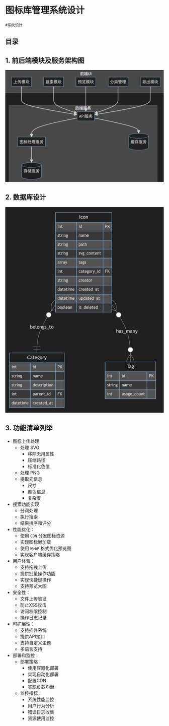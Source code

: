 
# 图标库管理系统设计


`#系统设计` 


## 目录
<!-- toc -->
 ## 1. 前后端模块及服务架构图 

![图片&文件](./files/20241114-3.png)

## 2. 数据库设计

![图片&文件](./files/20241114-4.png)

## 3. 功能清单列举

- 图标上传处理
	- 处理 SVG
		- 移除无用属性
		- 压缩路径
		- 标准化色值
	- 处理 PNG
	- 提取元信息
		- 尺寸
		- 颜色信息
		- 复杂度
- 搜索功能实现
	- 分词处理
	- 执行搜索
	- 结果排序和评分
- 性能优化：
	- 使用 `CDN` 分发图标资源
	- 实现图标懒加载
	- 使用 `WebP` 格式优化预览图
	- 实现客户端缓存策略
- 用户体验：
	- 支持拖拽上传
	- 提供批量操作功能
	- 实现快捷键操作
	- 支持预览大图
- 安全性：
	- 文件上传验证
	- 防止XSS攻击
	- 访问权限控制
	- 操作日志记录
- 可扩展性：
	- 支持插件系统
	- 提供API接口
	- 支持自定义主题
	- 多语言支持
- 部署和监控：
	- 部署策略：
		- 使用容器化部署
		- 实现自动化部署
		- 配置CDN
		- 实现负载均衡
	- 监控指标：
		- 系统性能监控
		- 用户行为分析
		- 错误日志收集
		- 资源使用监控

